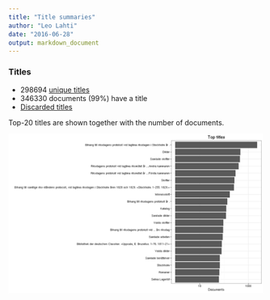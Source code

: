 ```yaml
---
title: "Title summaries"
author: "Leo Lahti"
date: "2016-06-28"
output: markdown_document
---
```



### Titles

 * 298694 [unique titles](output.tables/title_accepted.csv)
 * 346330 documents (99%) have a title
 * [Discarded titles](output.tables/title_discarded.csv)

Top-20 titles are shown together with the number of documents.

![plot of chunk summarytitle](figure/summarytitle-1.png)

